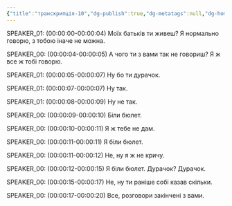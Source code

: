 ```yaml
---
{"title":"транскрипція-10","dg-publish":true,"dg-metatags":null,"dg-home":null,"permalink":"/transkripcziyi/transkripcziya-10/","dgPassFrontmatter":true,"noteIcon":""}
---
```


SPEAKER_01:
(00:00:00-00:00:04)  Моїх батьків ти живеш? Я нормально говорю, з тобою іначе не можна.

SPEAKER_00:
(00:00:04-00:00:05)  А чого ти з вами так не говориш? Я ж все ж тобі говорю.

SPEAKER_01:
(00:00:05-00:00:07)  Ну бо ти дурачок.

SPEAKER_01:
(00:00:07-00:00:07)  Ну так.

SPEAKER_01:
(00:00:08-00:00:09)  Ну не так.

SPEAKER_00:
(00:00:09-00:00:10)  Біли бюлет.

SPEAKER_00:
(00:00:10-00:00:11)  Я ж тебе не дам.

SPEAKER_00:
(00:00:11-00:00:11)  Я біли бюлет.

SPEAKER_00:
(00:00:11-00:00:12)  Не, ну я ж не кричу.

SPEAKER_00:
(00:00:12-00:00:15)  Я біли бюлет. Дурачок? Дурачок.

SPEAKER_00:
(00:00:15-00:00:17)  Не, ну ти раніше собі казав скільки.

SPEAKER_00:
(00:00:17-00:00:20)  Все, розговори закінчені з вами.